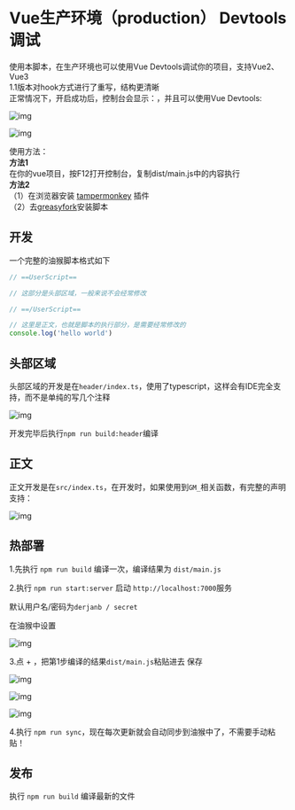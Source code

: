 # Vue生产环境（production） Devtools 调试 

使用本脚本，在生产环境也可以使用Vue Devtools调试你的项目，支持Vue2、Vue3  
1.1版本对hook方式进行了重写，结构更清晰  
正常情况下，开启成功后，控制台会显示：，并且可以使用Vue Devtools:

![img](https://pic.imgdb.cn/item/6506d2af661c6c8e5458a22c.png)

![img](https://pic.imgdb.cn/item/6506d2c1661c6c8e5458a4a9.png)


使用方法：    
**方法1**  
在你的vue项目，按F12打开控制台，复制dist/main.js中的内容执行  
**方法2**  
（1）在浏览器安装 [tampermonkey](https://www.tampermonkey.net/) 插件  
（2）去[greasyfork](https://greasyfork.org/zh-CN/scripts/443634-vue%E7%94%9F%E4%BA%A7%E7%8E%AF%E5%A2%83-production-devtools-%E8%B0%83%E8%AF%95)安装脚本  

## 开发

一个完整的油猴脚本格式如下

```javascript
// ==UserScript==

// 这部分是头部区域，一般来说不会经常修改

// ==/UserScript==

// 这里是正文，也就是脚本的执行部分，是需要经常修改的
console.log('hello world')
```

## 头部区域

头部区域的开发是在`header/index.ts`，使用了typescript，这样会有IDE完全支持，而不是单纯的写几个注释

![img](https://pic.imgdb.cn/item/6506d2f7661c6c8e5458afce.png)


开发完毕后执行`npm run build:header`编译

## 正文

正文开发是在`src/index.ts`，在开发时，如果使用到`GM_`相关函数，有完整的声明支持：

![img](https://pic.imgdb.cn/item/6506d31d661c6c8e5458b3b2.png)


## 热部署

1.先执行 `npm run build` 编译一次，编译结果为 `dist/main.js`

2.执行 `npm run start:server` 启动 `http://localhost:7000`服务

默认用户名/密码为`derjanb / secret`

在油猴中设置

![img](https://pic.imgdb.cn/item/6506d353661c6c8e5458beb1.png)


3.点 + ，把第1步编译的结果`dist/main.js`粘贴进去 保存

![img](https://pic.imgdb.cn/item/6506d37a661c6c8e5458c3a0.png)

![img](https://pic.imgdb.cn/item/6506d37a661c6c8e5458c389.png)

![img](https://pic.imgdb.cn/item/6506d37a661c6c8e5458c393.png)

4.执行 `npm run sync`，现在每次更新就会自动同步到油猴中了，不需要手动粘贴！

## 发布

执行 `npm run build` 编译最新的文件

